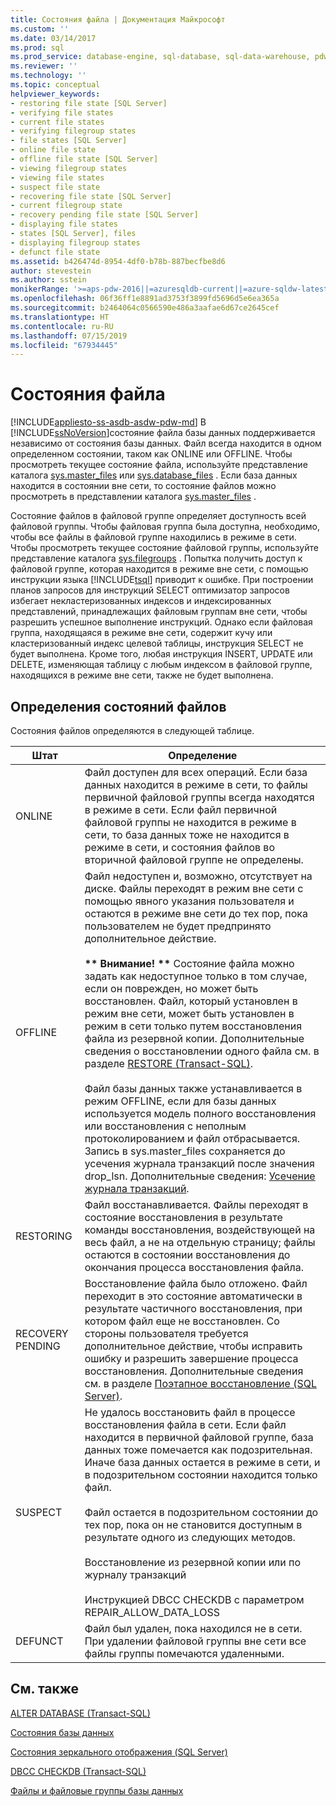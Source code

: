 ```yaml
---
title: Состояния файла | Документация Майкрософт
ms.custom: ''
ms.date: 03/14/2017
ms.prod: sql
ms.prod_service: database-engine, sql-database, sql-data-warehouse, pdw
ms.reviewer: ''
ms.technology: ''
ms.topic: conceptual
helpviewer_keywords:
- restoring file state [SQL Server]
- verifying file states
- current file states
- verifying filegroup states
- file states [SQL Server]
- online file state
- offline file state [SQL Server]
- viewing filegroup states
- viewing file states
- suspect file state
- recovering file state [SQL Server]
- current filegroup state
- recovery pending file state [SQL Server]
- displaying file states
- states [SQL Server], files
- displaying filegroup states
- defunct file state
ms.assetid: b426474d-8954-4df0-b78b-887becfbe8d6
author: stevestein
ms.author: sstein
monikerRange: '>=aps-pdw-2016||=azuresqldb-current||=azure-sqldw-latest||>=sql-server-2016||=sqlallproducts-allversions||>=sql-server-linux-2017||=azuresqldb-mi-current'
ms.openlocfilehash: 06f36ff1e8891ad3753f3899fd5696d5e6ea365a
ms.sourcegitcommit: b2464064c0566590e486a3aafae6d67ce2645cef
ms.translationtype: HT
ms.contentlocale: ru-RU
ms.lasthandoff: 07/15/2019
ms.locfileid: "67934445"
---
```

# <a name="file-states"></a>Состояния файла
[!INCLUDE[appliesto-ss-asdb-asdw-pdw-md](../../includes/appliesto-ss-asdb-asdw-pdw-md.md)]
  В [!INCLUDE[ssNoVersion](../../includes/ssnoversion-md.md)]состояние файла базы данных поддерживается независимо от состояния базы данных. Файл всегда находится в одном определенном состоянии, таком как ONLINE или OFFLINE. Чтобы просмотреть текущее состояние файла, используйте представление каталога [sys.master_files](../../relational-databases/system-catalog-views/sys-master-files-transact-sql.md) или [sys.database_files](../../relational-databases/system-catalog-views/sys-database-files-transact-sql.md) . Если база данных находится в состоянии вне сети, то состояние файлов можно просмотреть в представлении каталога [sys.master_files](../../relational-databases/system-catalog-views/sys-master-files-transact-sql.md) .  
  
 Состояние файлов в файловой группе определяет доступность всей файловой группы. Чтобы файловая группа была доступна, необходимо, чтобы все файлы в файловой группе находились в режиме в сети. Чтобы просмотреть текущее состояние файловой группы, используйте представление каталога [sys.filegroups](../../relational-databases/system-catalog-views/sys-filegroups-transact-sql.md) . Попытка получить доступ к файловой группе, которая находится в режиме вне  сети, с помощью инструкции языка [!INCLUDE[tsql](../../includes/tsql-md.md)] приводит к ошибке. При построении планов запросов для инструкций SELECT оптимизатор запросов избегает некластеризованных индексов и индексированных представлений, принадлежащих файловым группам вне сети, чтобы разрешить успешное выполнение инструкций. Однако если файловая группа, находящаяся в режиме вне  сети, содержит кучу или кластеризованный индекс целевой таблицы, инструкция SELECT не будет выполнена. Кроме того, любая инструкция INSERT, UPDATE или DELETE, изменяющая таблицу с любым индексом в файловой группе, находящихся в режиме вне  сети, также не будет выполнена.  
  
## <a name="file-state-definitions"></a>Определения состояний файлов  
 Состояния файлов определяются в следующей таблице.  
  
|Штат|Определение|  
|-----------|----------------|  
|ONLINE|Файл доступен для всех операций. Если база данных находится в режиме в сети, то файлы первичной файловой группы всегда находятся в режиме в сети. Если файл первичной файловой группы не находится в режиме в сети, то база данных тоже не находится в режиме в сети, и состояния файлов во вторичной файловой группе не определены.|  
|OFFLINE|Файл недоступен и, возможно, отсутствует на диске. Файлы переходят в режим вне сети с помощью явного указания пользователя и остаются в режиме вне  сети до тех пор, пока пользователем не будет предпринято дополнительное действие.<br /><br /> **\*\* Внимание! \*\*** Состояние файла можно задать как недоступное только в том случае, если он поврежден, но может быть восстановлен. Файл, который установлен в режим вне сети, может быть установлен в режим в сети только путем восстановления файла из резервной копии. Дополнительные сведения о восстановлении одного файла см. в разделе [RESTORE (Transact-SQL)](../../t-sql/statements/restore-statements-transact-sql.md). <br /><br /> Файл базы данных также устанавливается в режим OFFLINE, если для базы данных используется модель полного восстановления или восстановления с неполным протоколированием и файл отбрасывается. Запись в sys.master_files сохраняется до усечения журнала транзакций после значения drop_lsn. Дополнительные сведения: [Усечение журнала транзакций](../../relational-databases/logs/the-transaction-log-sql-server.md#Truncation). |  
|RESTORING|Файл восстанавливается. Файлы переходят в состояние восстановления в результате команды восстановления, воздействующей на весь файл, а не на отдельную страницу; файлы остаются в состоянии восстановления до окончания процесса восстановления файла.|  
|RECOVERY PENDING|Восстановление файла было отложено. Файл переходит в это состояние автоматически в результате частичного восстановления, при котором файл еще не восстановлен. Со стороны пользователя требуется дополнительное действие, чтобы исправить ошибку и разрешить завершение процесса восстановления. Дополнительные сведения см. в разделе [Поэтапное восстановление (SQL Server)](../../relational-databases/backup-restore/piecemeal-restores-sql-server.md).|  
|SUSPECT|Не удалось восстановить файл в процессе восстановления файла в сети. Если файл находится в первичной файловой группе, база данных тоже помечается как подозрительная. Иначе база данных остается в режиме в сети, и в подозрительном состоянии находится только файл.<br /><br /> Файл остается в подозрительном состоянии до тех пор, пока он не становится доступным в результате одного из следующих методов.<br /><br /> Восстановление из резервной копии или по журналу транзакций<br /><br /> Инструкцией DBCC CHECKDB c параметром REPAIR_ALLOW_DATA_LOSS|  
|DEFUNCT|Файл был удален, пока находился не в сети. При удалении файловой группы вне сети все файлы группы помечаются удаленными.|  
  
## <a name="related-content"></a>См. также  
 [ALTER DATABASE (Transact-SQL)](../../t-sql/statements/alter-database-transact-sql.md)  
  
 [Состояния базы данных](../../relational-databases/databases/database-states.md)  
  
 [Состояния зеркального отображения (SQL Server)](../../database-engine/database-mirroring/mirroring-states-sql-server.md)  
  
 [DBCC CHECKDB (Transact-SQL)](../../t-sql/database-console-commands/dbcc-checkdb-transact-sql.md)  
  
 [Файлы и файловые группы базы данных](../../relational-databases/databases/database-files-and-filegroups.md)  
